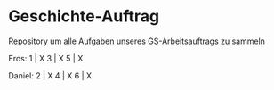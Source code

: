 # Geschichte-Auftrag

Repository um alle Aufgaben unseres GS-Arbeitsauftrags zu sammeln

Eros:
1  |  X
3  |  X
5  |  X

Daniel:
2  |  X
4  |  X
6  |  X
